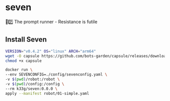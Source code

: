# seven
🤖7️⃣ The prompt runner - Resistance is futile


## Install Seven

```bash
VERSION="v0.4.2" OS="linux" ARCH="arm64"
wget -O capsule https://github.com/bots-garden/capsule/releases/download/${VERSION}/capsule-${VERSION}-${OS}-${ARCH}
chmod +x capsule
```



```bash
docker run \
--env SEVENCONFIG=./config/sevenconfig.yaml \
-v $(pwd)/robot:/robot \
-v $(pwd)/config:/config \
--rm k33g/seven:0.0.0 \
apply --manifest robot/01-simple.yaml
```

